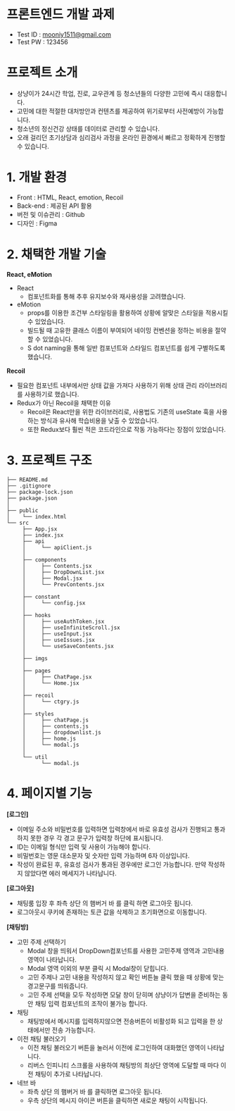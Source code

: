 # **프론트엔드 개발 과제**

- Test ID : mooniy1511@gmail.com
- Test PW : 123456

# **프로젝트 소개**

- 상냥이가 24시간 학업, 진로, 교우관계 등 청소년들의 다양한 고민에 즉시 대응합니다.
- 고민에 대한 적절한 대처방안과 컨텐츠를 제공하여 위기로부터 사전예방이 가능합니다.
- 청소년의 정신건강 상태를 데이터로 관리할 수 있습니다.
- 오래 걸리던 초기상담과 심리검사 과정을 온라인 환경에서 빠르고 정확하게 진행할 수 있습니다.

# **1. 개발 환경**

- Front : HTML, React, emotion, Recoil
- Back-end : 제공된 API 활용
- 버전 및 이슈관리 : Github
- 디자인 : Figma

# **2. 채택한 개발 기술**

**React, eMotion**

- React
    - 컴포넌트화를 통해 추후 유지보수와 재사용성을 고려했습니다.
- eMotion
    - props를 이용한 조건부 스타일링을 활용하여 상황에 알맞은 스타일을 적용시킬 수 있었습니다.
    - 빌드될 때 고유한 클래스 이름이 부여되어 네이밍 컨벤션을 정하는 비용을 절약할 수 있었습니다.
    - S dot naming을 통해 일반 컴포넌트와 스타일드 컴포넌트를 쉽게 구별하도록 했습니다.

**Recoil**

- 필요한 컴포넌트 내부에서만 상태 값을 가져다 사용하기 위해 상태 관리 라이브러리를 사용하기로 했습니다.
- Redux가 아닌 Recoil을 채택한 이유
    - Recoil은 React만을 위한 라이브러리로, 사용법도 기존의 useState 훅을 사용하는 방식과 유사해 학습비용을 낮출 수 있었습니다.
    - 또한 Redux보다 훨씬 적은 코드라인으로 작동 가능하다는 장점이 있었습니다.

# **3. 프로젝트 구조**

```tsx
├── README.md
├── .gitignore
├── package-lock.json
├── package.json
│
├── public
│    └── index.html
└── src
     ├── App.jsx
     ├── index.jsx
     ├── api
     │     └── apiClient.js
     │       
     ├── components
     │     ├── Contents.jsx
     │     ├── DropDownList.jsx
     │     ├── Modal.jsx
     │     └── PrevContents.jsx
     │
     ├── constant
     │     └── config.jsx
     │
     ├── hooks
     │     ├── useAuthToken.jsx
     │     ├── useInfiniteScroll.jsx
     │     ├── useInput.jsx
     │     ├── useIssues.jsx
     │     └── useSaveContents.jsx
     │
     ├── imgs
     │
     ├── pages
     │     ├── ChatPage.jsx
     │     └── Home.jsx
     │
     ├── recoil
     │     └── ctgry.js
     │
     ├── styles
     │     ├── chatPage.js
     │     ├── contents.js
     │     ├── dropdownlist.js
     │     ├── home.js
     │     └── modal.js
     │
     └── util
           └── modal.js

```

# **4. 페이지별 기능**

**[로그인]**

- 이메일 주소와 비밀번호를 입력하면 입력창에서 바로 유효성 검사가 진행되고 통과하지 못한 경우 각 경고 문구가 입력창 하단에 표시됩니다.
- ID는 이메일 형식만 입력 및 사용이 가능해야 합니다.
- 비밀번호는 영문 대소문자 및 숫자만 입력 가능하며 6자 이상입니다.
- 작성이 완료된 후, 유효성 검사가 통과된 경우에만 로그인 가능합니다. 만약 작성하지 않았다면 에러 메세지가 나타납니다.

**[로그아웃]**

- 채팅룸 입장 후 좌측 상단 의 햄버거 바 를 클릭 하면 로그아웃 됩니다.
- 로그아웃시 쿠키에 존재하는 토큰 값을 삭제하고 초기화면으로 이동합니다.

**[채팅방]**

 - 고민 주제 선택하기
    - Modal 창을 띄워서 DropDown컴포넌트를 사용한 고민주제 영역과 고민내용 영역이 나타납니다.
    - Modal 영역 이외의 부분 클릭 시 Modal창이 닫힙니다.
    - 고민 주제나 고민 내용을 작성하지 않고 확인 버튼늘 클릭 했을 때 상황에 맞는 경고문구를 띄워줍니다.
    - 고민 주제 선택을 모두 작성하면 모달 창이 닫히며 상냥이가 답변을 준비하는 동안 채팅 입력 컴포넌트의 조작이 불가능 합니다.
 - 채팅
    - 채팅방에서 메시지를 입력하지않으면 전송버튼이 비활성화 되고 입력을 한 상태에서만 전송 가능합니다.
 - 이전 채팅 불러오기
    - 이전 채팅 불러오기 버튼을 눌러서 이전에 로그인하여 대화했던 영역이 나타납니다.
    - 리버스 인피니티 스크롤을 사용하여 채팅방의 최상단 영역에 도달할 때 마다 이전 채팅이 추가로 나타납니다.
 - 네브 바
    - 좌측 상단 의 햄버거 바 를 클릭하면 로그아웃 됩니다.
    - 우측 상단의 메시지 아이콘 버튼을 클릭하면 새로운 채팅이 시작됩니다.